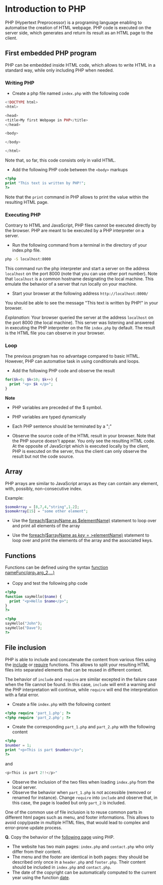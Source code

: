 # Introduction to PHP

PHP (Hypertext Preprocessor) is a programing language enabling to automatise the creation of HTML webpage. PHP code is executed on the server side, which generates and return its result as an HTML page to the client.

## First embedded PHP program

PHP can be embedded inside HTML code, which allows to write HTML in a standard way, while only including PHP when needed.


### Writing PHP

* Create a php file named `index.php` with the following code

```php
<!DOCTYPE html>
<html>

<head>
<title>My first Webpage in PHP</title>
</head>

<body>

</body>

</html>
```

Note that, so far, this code consists only in valid HTML.

* Add the following PHP code between the `<body>` markups

```php
<?php 
print "This text is written by PHP!";
?>
```

Note that the `print` command in PHP allows to print the value within the resulting HTML page.

### Executing PHP

Contrary to HTML and JavaScript, PHP files cannot be executed directly by the browser. PHP are meant to be executed by a PHP interpreter on a server.

* Run the following command from a terminal in the directory of your index.php file.

```bash
php -S localhost:8000
```

This command run the php interpreter and start a server on the address `localhost` on the port 8000 (note that you can use other port number). Note that `localhost` is a common hostname designating the local machine. This emulate the behavior of a server that run locally on your machine.

* Start your browser at the following address `http://localhost:8000/`

You should be able to see the message "This text is written by PHP!" in your browser.

_Explanation_: Your browser queried the server at the address `localhost` on the port 8000 (the local machine). This server was listening and answered in executing the PHP interpreter on the file `index.php` by default. The result is the HTML file you can observe in your browser.

### Loop

The previous program has no advantage compared to basic HTML. However, PHP can automatise task in using conditionals and loops.

* Add the following PHP code and observe the result

```php
for($k=0; $k<10; $k++) {
  print "<p> $k </p>";
}
```

__Note__
* PHP variables are preceded of the $ symbol.
* PHP variables are typed dynamically
* Each PHP sentence should be terminated by a ";"

* Observe the source code of the HTML result in your browser. Note that the PHP source doesn't appear. You only see the resulting HTML code. At the opposite of JavaScript which is executed locally by the client, PHP is executed on the server, thus the client can only observe the result but not the code source.

## Array

PHP arrays are similar to JavaScript arrays as they can contain any element, with, possibly, non-consecutive index.

Example:

```php
$someArray = [8,7,4,"string",1.2];
$someArray[15] = "some other element";
```

* Use the [foreach($arrayName as $elementName)](http://php.net/manual/en/control-structures.foreach.php) statement to loop over and print all elements of the array

* Use the [foreach($arrayName as $key=>$elementName)](http://php.net/manual/en/control-structures.foreach.php) statement to loop over and print the elements of the array and the associated keys.

## Functions

Functions can be defined using the syntax
[function nameFunc($arg_1,$arg_2,...)](http://php.net/manual/en/functions.user-defined.php)

* Copy and test the following php code

```php
<?php 
function sayHello($name) {
  print "<p>Hello $name</p>";
}
?>

<?php
sayHello("John");
sayHello("Dave");
?>
```

## File inclusion

PHP is able to include and concatenate the content from various files using the [include](http://php.net/manual/en/function.include.php) or [require](http://php.net/manual/en/function.require.php) functions. This allows to split your resulting HTML files into separated elements that can be reused in different context.

The behavior of `include` and `require` are similar excepted in the failure case when the file cannot be found. In this case, `include` will emit a warning and the PHP interpretation will continue, while `require` will end the interpretation with a fatal error.

* Create a file `index.php` with the following content

```php
<?php require 'part_1.php'; ?>
<?php require 'part_2.php'; ?>
```

* Create the corresponding `part_1.php` and `part_2.php` with the following content

```php
<?php
$number = 1;
print "<p>This is part $number</p>";
?>
```

and

```php
<p>This is part 2!!</p>"
```

* Observe the inclusion of the two files when loading `index.php` from the local server.
* Observe the behavior when `part_1.php` is not accessible (removed or renamed for instance). Change `require` into `include` and observe that, in this case, the page is loaded but only `part_2` is included.


One of the common use of file inclusion is to reuse common parts in different html pages such as menu, and footer informations. This allows to avoid copy/paste in multiple HTML files, that would lead to complex and error-prone  update process.

__Q.__ Copy the behavior of the [following page](https://imagecomputing.net/damien.rohmer/teaching/2017_2018/semester_2/CSE_104/online_exercices/C_server/01_php/01_basic/index.php) using PHP.
* The website has two main pages: `index.php` and `contact.php` who only differ from their content.
* The menu and the footer are identical in both pages: they should be described only once in a `header.php` and `footer.php`. Their content should be included in `index.php` and `contact.php`.
* The date of the copyright can be automatically computed to the current year using the function [date](http://php.net/manual/en/function.date.php).


